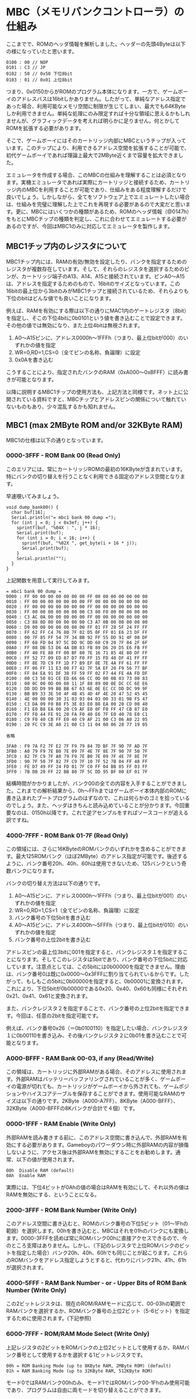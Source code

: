 # MBC（メモリバンクコントローラ）の仕組み
ここまでで、ROMのヘッダ情報を解析しました。ヘッダーの先頭4Byteは以下の様になっていたと思います。

```
0100 : 00 // NOP
0101 : C3 // JP
0102 : 50 // 0x50 下位8bit
0103 : 01 // 0x01 上位8bit
```

つまり、0x0150からがROMのプログラム本体になります。一方で、ゲームボーイのアドレスバスは16bitしかありません。したがって、単純なアドレス指定であった場合、利用可能なメモリ空間に制限が生じてしまい、最大でも64KByteしか利用できません。単純な処理にのみ限定すれば十分な領域に思えるかもしれませんが、グラフィックデータを考えれば明らかに足りません。何とかしてROMを拡張する必要があります。

そこで、ゲームボーイにはそのカートリッジ内部にMBCというチップが入っています。このチップにより、利用できるアドレス空間を拡張することが可能で、初代ゲームボーイであれば理論上最大で2MByte近くまで容量を拡大できました。

エミュレータを作成する場合、このMBCの仕組みを理解することは必須となります。実機エミュレータであれば実際にカートリッジと接続するため、カートリッジ内のMBCを利用することが可能であり、仕組みをある程度理解するだけで良いでしょう。しかしながら、全てをソフトウェア上でエミュレートしたい場合は、仕組みを完璧に理解した上でこれを再現する必要があるので大変だと思います。更に、MBCにはいくつかの種類があるため、ROMのヘッダ情報（@0147h）をもとにMBCチップの種類を判定し、これに合わせてエミュレートする必要があるのですが、今回はMBC1のみに対応してエミュレータを製作します。

## MBC1チップ内のレジスタについて
MBC1チップ内には、RAMの有効/無効を設定したり、バンクを指定するためのレジスタが複数存在しています。そして、それらのレジスタを選択するためのピンが、カートリッジ端子のA13、A14、A15と接続されています。ピンA0～A15は、アドレスを指定するためのもので、16bitのサイズとなっています。この16bitの最上位から3bitのみがMBC1チップと接続されているため、それらよりも下位のbitはどんな値でも良いことになります。

例えば、RAMを有効にする際は以下の通りにMAC1内のゲートレジスタ（8bit）を指定し、そこの下位4bitに0b0101という値を書き込むことで設定できます。その他の値では無効になり、また上位4bitは無視されます。

1. A0～A15ピンに、アドレス0000h～1FFFh（つまり、最上位bitが000）のいずれかの値を指定
2. WR=0,RD=1,CS=0（全てピンの名称、負論理）に設定
3. 0x0Aを書き込む

こうすることにより、指定されたバンクのRAM（0xA000～0xBFFF）に読み書きが可能となります。

以降に説明するMBC1チップの使用方法も、上記方法と同様です。ネット上に公開されている資料ですと、MBCチップとアドレスピンの関係について触れていないものもあり、少々混乱するかも知れません。

## MBC1 (max 2MByte ROM and/or 32KByte RAM)
MBC1の仕様は以下の通りとなっています。

### 0000-3FFF - ROM Bank 00 (Read Only)
このエリアには、常にカートリッジROMの最初の16KByteが含まれています。特にバンクの切り替えを行うことなく利用できる固定のアドレス空間となります。

早速覗いてみましょう。

```c:
void dump_bank00() {
  char buf[16];
  Serial.println("= mbc1 bank 00 dump =");
  for (int j = 0; j < 0x3ef; j++) {
    sprintf(buf, "%04X : ", j * 16);
    Serial.print(buf);
    for (int i = 0; i < 16; i++) {
      sprintf(buf, "%02X ", get_byte(i + 16 * j));
      Serial.print(buf);
    }
    Serial.println("");
  }  
}
```

上記関数を用意して実行してみます。

```
= mbc1 bank 00 dump =
0000 : FF 00 00 00 00 00 00 00 FF 00 00 00 00 00 00 00 
0010 : FF 00 00 00 00 00 00 00 FF 00 00 00 00 00 00 00 
0020 : FF 00 00 00 00 00 00 00 FF 00 00 00 00 00 00 00 
0030 : FF 00 00 00 00 00 00 00 C3 80 F0 00 00 00 00 00 
0040 : C3 AC 0A 00 00 00 00 00 FF 00 00 00 00 00 00 00 
0050 : C3 88 0D 00 00 00 00 00 C3 A7 0B 00 00 00 00 00 
0060 : D9 00 00 00 00 00 00 00 FF 01 FF 28 5F 24 FF FF 
0070 : FF 62 FF C4 76 80 7F 02 D5 0F FF 01 E6 23 DF FF 
0080 : 00 7F 85 FF 54 7F 34 BB 92 FF 55 DD 91 4F 08 DF 
0090 : FF 68 FD 04 97 5C DD 9C DD 60 C9 20 7F 04 2F 6F 
00A0 : FF 08 DB 53 D6 4A DB 83 FB 89 D6 20 D5 E6 FB FF 
00B0 : FF 40 FE 88 FF 00 BF 80 7E 16 71 85 4E 80 DF FF 
00C0 : FF 52 77 09 ED 87 D7 F0 FF 15 FD 40 DF 41 FF FF 
00D0 : FF 8E 7D C9 FF 1D F7 B9 EF 8E 7E 4A FF 61 FF FF 
00E0 : FF 06 FF 11 E3 00 F7 42 7F 5A EF 20 F9 56 77 BF 
00F0 : FF 84 EA 91 DF 38 FF 59 FF 02 F7 44 FE 4A FD DF 
0100 : 00 C3 50 01 CE ED 66 66 CC 0D 00 0B 03 73 00 83 
0110 : 00 0C 00 0D 00 08 11 1F 88 89 00 0E DC CC 6E E6 
0120 : DD DD D9 99 BB BB 67 63 6E 0E EC CC DD DC 99 9F 
0130 : BB B9 33 3E 50 4F 4B 45 4D 4F 4E 20 47 52 45 45 
0140 : 4E 00 00 00 30 31 03 03 04 03 00 33 01 9B F5 47 
0150 : C3 DA 09 F0 B8 F5 3E 03 E0 B8 EA 00 20 CD 00 40 
0160 : F1 E0 B8 EA 00 20 C9 AF E0 0F F0 FF 47 CB 87 E0 
0170 : FF F0 44 FE 91 20 FA F0 40 E6 7F E0 40 78 E0 C1 
0180 : C9 F0 40 CB FF E0 40 C9 AF 21 00 C3 06 A0 22 05 
0190 : 20 FC C9 3E A0 21 00 C3 11 04 00 06 28 77 19 05 

省略

3FA0 : F9 7A F2 7F E2 7F F9 79 84 7D BF 7F 9D 7F AD 7F 
3FB0 : A0 79 F9 7E B0 7E 09 7F 4E 7F 8E 7F 90 7F 50 7F 
3FC0 : 82 7F C9 7F A0 79 F9 7E B0 7E 09 7F 4E 7F 8E 7F 
3FD0 : 90 7F 50 7F 82 7F C9 7F 10 7F 52 7B 04 FF 48 FF 
3FE0 : FE D7 49 FF 24 FD 01 7F C0 FF 04 BB 05 FF 03 FF 
3FF0 : 7B DB 20 FF 22 BB 80 7F 5C DD 95 BF 00 EF 01 7F 
```

結構時間がかかりましたが、バンク00の全ての内容を入手することができました。これまでの解析結果から、0h～FFhまではゲームボーイ本体内部のROMに書き込まれたブートプログラムのはずなので、これは何らかのゴミを拾っているのでしょう。また、ヘッダはきちんと読み込めていることが分かります。今回重要なのは、0150h以降です。これで逆アセンブルをすればソースコードが追える訳ですね。

### 4000-7FFF - ROM Bank 01-7F (Read Only)
この領域には、さらに16KByteのROMバンクのいずれかを含めることができます。最大125ROMバンク（ほぼ2MByte）のアドレス指定が可能です。後述するように、バンク番号20h、40h、60hは使用できないため、125バンクという奇数バンクになります。

バンクの切り替え方法は以下の通りです。

1. A0～A15ピンに、アドレス0000h～1FFFh（つまり、最上位bitが001）のいずれかの値を指定
2. WR=0,RD=1,CS=1（全てピンの名称、負論理）に設定
3. バンク番号の下位5bitを書き込む
4. A0～A15ピンに、アドレス4000h～5FFFh（つまり、最上位bitが010）のいずれかの値を指定
5. バンク番号の上位2bitを書き込む

アドレスピンの最上位3bitに001を指定すると、バンクレジスタ１を指定することになります。そしてこのレジスタは5bitであり、バンク番号の下位5bitに対応しています。注意点としては、この5bitには0b00000を指定できません。理由は、バンク番号0は既に0x0000～0x3FFFに割り当てられているからです。したがって、もしもこの5bitに0b00000を指定すると、0b00001に変換されます。これにより、下位5bitが0b00000である0x20、0x40、0x60も同様にそれぞれ0x21、0x41、0x61と変換されます。

また、バンクレジスタ２を指定することで、バンク番号の上位2bitを指定できます。今回は、任意の2bitを指定可能です。

例えば、バンク番号0x26（＝0b0100110）を指定したい場合、バンクレジスタ１に0b00110を書き込み、その後バンクレジスタ２に0b01を書き込むことで可能となります。

### A000-BFFF - RAM Bank 00-03, if any (Read/Write)
この領域は、カートリッジに外部RAMがある場合、そのアドレスに使用されます。外部RAMはバッテリーバッファリングされていることが多く、ゲームボーイの電源が切れても、カートリッジがゲームボーイから外されても、ゲームポジションやハイスコアテーブルを保存することができます。使用可能なRAMのサイズは以下の通りです。2KByte（A000-A7FF）、8KByte（A000-BFFF）、32KByte（A000-BFFFの8Kバンクが合計で４個）です。

### 0000-1FFF - RAM Enable (Write Only)
外部RAMを読み書きする前に、このアドレス空間に書き込んで、外部RAMを有効にする必要があります。Gameboyのパワーダウン時に外部RAMの内容が損傷しないように、アクセス後は外部RAMを無効にすることをお勧めします。通常、以下の値が使用されます。

```
00h  Disable RAM (default)
0Ah  Enable RAM
```

実際には、下位4ビットが0Ahの値の場合はRAMを有効にして、それ以外の値はRAMを無効にする、ということになる。

### 2000-3FFF - ROM Bank Number (Write Only)
このアドレス空間に書き込むと、ROMのバンク番号の下位5ビット（01～1Fhの範囲）を選択します。00hを書き込むと、MBCはそれを01hのバンクにも変換します。0000-3FFFを読めば常にROMバンク00hに直接アクセスできるので、今のところ支障はありません。しかし、（下記のレジスタで上位ROMバンクのビットを指定した場合）バンク20h、40h、60hでも同じことが起こります。これらのROMバンクをアドレス指定しようとすると、代わりにバンク21h、41h、61hが選択されます。

### 4000-5FFF - RAM Bank Number - or - Upper Bits of ROM Bank Number (Write Only)
この2ビットレジスタは、現在のROM/RAMモードに応じて、00-03hの範囲でRAMバンクを選択するか、ROMバンク番号の上位2ビット（5-6ビット）を指定するために使用されます。(下記参照)

### 6000-7FFF - ROM/RAM Mode Select (Write Only)
上記レジスタの2ビットをROMバンクの上位2ビットとして使用するか、RAMバンク番号として使用するかを選択する1ビットレジスタです。

```
00h = ROM Banking Mode (up to 8KByte RAM, 2MByte ROM) (default)
01h = RAM Banking Mode (up to 32KByte RAM, 512KByte ROM)
```

モード0ではRAMバンク00hのみ、モード1ではROMバンク00-1Fhのみ使用可能であり、プログラムは自由に両モードを切り替えることができます。


